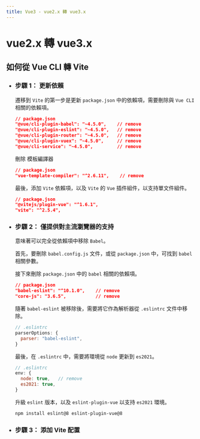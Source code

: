 ```yaml
---
title: Vue3 - vue2.x 轉 vue3.x
---
```


# vue2.x 轉 vue3.x
## 如何從 Vue CLI 轉 Vite
- ### 步驟 1： 更新依賴
  遷移到 `Vite` 的第一步是更新 `package.json` 中的依賴項，需要刪除與 `Vue CLI` 相關的依賴項。
  ```json {2-6}
  // package.json
  "@vue/cli-plugin-babel": "~4.5.0",    // remove
  "@vue/cli-plugin-eslint": "~4.5.0",   // remove
  "@vue/cli-plugin-router": "~4.5.0",   // remove
  "@vue/cli-plugin-vuex": "~4.5.0",     // remove
  "@vue/cli-service": "~4.5.0",         // remove
  ```

  刪除 模板編譯器
  ```json {2}
  // package.json
  "vue-template-compiler": "^2.6.11",    // remove
  ```
  
  最後，添加 `Vite` 依賴項，以及 `Vite` 的 `Vue` 插件組件，以支持單文件組件。
  ```json
  // package.json
  "@vitejs/plugin-vue": "^1.6.1",
  "vite": "^2.5.4",
  ```

- ### 步驟 2： 僅提供對主流瀏覽器的支持
  意味著可以完全從依賴項中移除 `Babel`。
  
  首先，要刪除 `babel.config.js` 文件，或從 `package.json` 中，可找到 `babel` 相關參數。

  接下來刪除 `package.json` 中的 `babel` 相關的依賴項。
  ```json {2-3}
  // package.json
  "babel-eslint": "^10.1.0",    // remove
  "core-js": "3.6.5",           // remove
  ```

  隨著 `babel-eslint` 被移除後，需要將它作為解析器從 `.eslintrc` 文件中移除。
  ```js
  // .eslintrc
  parserOptions: {
    parser: "babel-eslint",
  }
  ```

  最後，在 `.eslintrc` 中，需要將環境從 `node` 更新到 `es2021`。
  ```js {3}
  // .eslintrc
  env: {
    node: true,   // remove
    es2021: true,
  }
  ```

  升級 `eslint` 版本，以及 `eslint-plugin-vue` 以支持 `es2021` 環境。
  ```sh
  npm install eslint@8 eslint-plugin-vue@8
  ```

- ### 步驟 3： 添加 Vite 配置
